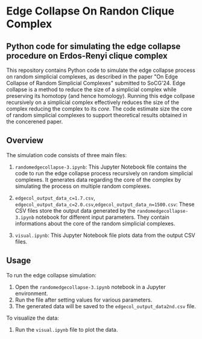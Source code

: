 # Edge Collapse On Randon Clique Complex
## Python code for simulating the edge collapse procedure on Erdos-Renyi clique complex

This repository contains Python code to simulate the edge collapse process on random simplicial complexes, as described in the paper "On Edge Collapse of Random Simplicial Complexes" submitted to SoCG'24. Edge collapse is a method to reduce the size of a simplicial complex while preserving its homotopy (and hence homology). Running this edge collpase recursively on a simplicial complex effectively reduces the size of the complex reducing the complex to its _core_. The code estimate size the core of random simplicial complexes to support theoretical results obtained in the concerened paper.



## Overview

The simulation code consists of three main files:

1. `randomedgecollapse-3.ipynb`: This Jupyter Notebook file contains the code to run the edge collapse process recursively on random simplicial complexes. It generates data regarding the core of the complex by simulating the process on multiple random complexes.

2. `edgecol_output_data_c=1.7.csv`, `edgecol_output_data_c=2.0.csv`,`edgecol_output_data_n=1500.csv`: These CSV files store the output data generated by the `randomedgecollapse-3.ipynb` notebook for different input parameters. They contain informations about the core of the random simplicial complexes.

3.  `visual.ipynb`: This Jupyter Notebook file plots data from the output CSV files.


## Usage

To run the edge collapse simulation:

1. Open the `randomedgecollapse-3.ipynb` notebook in a Jupyter environment.
2. Run the file after setting values for various parameters.
3. The generated data will be saved to the `edgecol_output_data2nd.csv` file.

To visualize the data:

1. Run the `visual.ipynb` file to plot the data.










